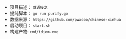 - 项目描述： `成语接龙`
- 提纯脚本： `go run purify.go`
- 数据来源： `https://github.com/pwxcoo/chinese-xinhua`
- 启动项目： `start.sh`
- 构建产物:  `cmd/idiom.exe`